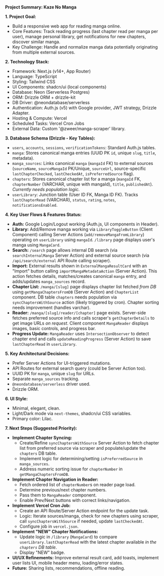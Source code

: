 **Project Summary: Kaze No Manga**

**1. Project Goal:**
   - Build a responsive web app for reading manga online.
   - Core Features: Track reading progress (last chapter read per manga per user), manage personal library, get notifications for new chapters, discover similar manga.
   - Key Challenge: Handle and normalize manga data potentially originating from multiple external sources.

**2. Technology Stack:**
   - Framework: Next.js (v14+, App Router)
   - Language: TypeScript
   - Styling: Tailwind CSS
   - UI Components: shadcn/ui (local components)
   - Database: Neon (Serverless Postgres)
   - ORM: Drizzle ORM + drizzle-kit
   - DB Driver: @neondatabase/serverless
   - Authentication: Auth.js (v5) with Google provider, JWT strategy, Drizzle Adapter.
   - Hosting & Compute: Vercel
   - Scheduled Tasks: Vercel Cron Jobs
   - External Data: Custom '@zweer/manga-scraper' library.

**3. Database Schema (Drizzle - Key Tables):**
   - `users`, `accounts`, `sessions`, `verificationTokens`: Standard Auth.js tables.
   - `manga`: Stores canonical manga entries (UUID PK `id`, unique `slug`, `title`, metadata).
   - `manga_sources`: Links canonical `manga` (`mangaId` FK) to external sources (`sourceName`, `sourceMangaId` PK/Unique, `sourceUrl`, source-specific `lastChapterChecked`, `lastCheckedAt`, `isPreferredSource` flag).
   - `chapters`: Stores canonical chapter list for a manga (`mangaId` FK, `chapterNumber` (VARCHAR, unique with mangaId), `title`, `publishedAt`). *Currently needs population logic.*
   - `userLibrary`: Junction table (User ID FK, Manga ID FK). Tracks `lastChapterRead` (VARCHAR), `status`, `rating`, `notes`, `notificationsEnabled`.

**4. Key User Flows & Features Status:**
   - **Auth:** Google Login/Logout working (Auth.js, UI components in Header).
   - **Library:** Add/Remove manga working via `LibraryToggleButton` (Client Component) calling Server Actions (`add/removeMangaFromLibrary`) operating on `userLibrary` using `mangaId`. `/library` page displays user's manga using `MangaCard`.
   - **Search:** `/search` page allows internal DB search (via `searchInternalManga` Server Action) and external source search (via `/api/search/external` API Route calling scraper).
   - **Import:** External results shown in `ExternalMangaResultCard` with an "Import" button calling `importMangaMetadataAction` (Server Action). This action fetches details, matches/creates canonical `manga` entry, and adds/updates `manga_sources` record.
   - **Chapter List:** `/manga/[slug]` page displays chapter list fetched *from DB* using `getMangaChaptersFromDB` (Server Action) and `ChapterList` component. DB table `chapters` needs population via `syncChaptersWithSource` action (likely triggered by cron). Chapter sorting needs improvement (handles varchar).
   - **Reader:** `/manga/[slug]/reader/[chapter]` page exists. Server-side fetches preferred source info and calls scraper's `getChapterDetails` to get image URLs *on request*. Client component `MangaReader` displays images, basic controls, and progress bar.
   - **Progress Update:** `MangaReader` uses `IntersectionObserver` to detect chapter end and calls `updateReadingProgress` (Server Action) to save `lastChapterRead` in `userLibrary`.

**5. Key Architectural Decisions:**
   - Prefer Server Actions for UI-triggered mutations.
   - API Routes for external search query (could be Server Action too).
   - UUID PK for `manga`, unique `slug` for URLs.
   - Separate `manga_sources` tracking.
   - `@neondatabase/serverless` driver used.
   - Drizzle ORM.

**6. UI Style:**
   - Minimal, elegant, clean.
   - Light/Dark mode via `next-themes`, shadcn/ui CSS variables.
   - Primary color: Lilac.

**7. Next Steps (Suggested Priority):**
   - **Implement Chapter Syncing:**
     - Create/Refine `syncChaptersWithSource` Server Action to fetch chapter list from preferred source via scraper and populate/update the `chapters` DB table.
     - Implement logic for determining/setting `isPreferredSource` in `manga_sources`.
     - Address numeric sorting issue for `chapterNumber` in `getMangaChaptersFromDB`.
   - **Implement Chapter Navigation in Reader:**
     - Fetch ordered list of `chapterNumber`s on reader page load.
     - Determine previous/next chapter numbers.
     - Pass them to `MangaReader` component.
     - Enable Prev/Next buttons with correct links/navigation.
   - **Implement Vercel Cron Job:**
     - Create an API Route/Server Action endpoint for the update task.
     - Logic: Iterate sources/manga, check for new chapters using scraper, call `syncChaptersWithSource` if needed, update `lastCheckedAt`.
     - Configure job in `vercel.json`.
   - **Implement "NEW" Chapter Notifications:**
     - Update logic in `/library` (`MangaCard`) to compare `userLibrary.lastChapterRead` with the latest chapter available *in the `chapters` DB table*.
     - Display "NEW" badge.
   - **UI/UX Refinements:** Improve external result card, add toasts, implement user lists UI, mobile header menu, loading/error states.
   - **Future:** Sharing lists, recommendations, offline reading.
